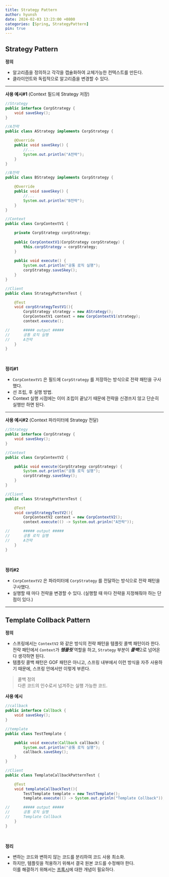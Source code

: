 ```yaml
---
title: Strategy Pattern
author: hyunsh
date: 2024-02-03 13:23:00 +0800
categories: [Spring, StrategyPattern]
pin: true
---
```


## Strategy Pattern


**정의**
- 알고리즘을 정의하고 각각을 캡슐화하여 교체가능한 컨텍스트를 만든다.
- 클라이언트와 독립적으로 알고리즘을 변경할 수 있다. 


---


**사용 예시#1** (Context 필드에 Strategy 저장)
```java
//Strategy
public interface CorpStrategy {
	void saveSkey();
}

//A전략
public class AStrategy implements CorpStrategy {

	@Override
	public void saveSkey() {
		//...
		System.out.println("A전략");
	}
}

//B전략
public class BStrategy implements CorpStrategy {

	@Override
	public void saveSkey() {
		//...
		System.out.println("B전략");
	}
}

//Context
public class CorpContextV1 {

	private CorpStrategy corpStrategy;
	
	public CorpContextV1(CorpStrategy corpStrategy) {
		this.corpStrategy = corpStrategy;		
	}
	
	public void execute() {
		System.out.println("공통 로직 실행");
		corpStrategy.saveSkey();
	}
}

//Client
public class StrategyPatternTest {

    @Test
    void corpStrategyTestV1(){
        CorpStrategy strategy = new AStrategy();
        CorpContextV1 context = new CorpContextV1(strategy);
        context.execute();

//      ##### output #####
//      공통 로직 실행
//      A전략
    }
}
``` 
  
<br/>

**정리#1**
- `CorpContextV1` 은 필드에 `CorpStrategy` 를 저장하는 방식으로 전략 패턴을 구사했다. 
- 선 조립, 후 실행 방법.
- Context 실행 시점에는 이미 조립이 끝났기 때문에 전략을 신경쓰지 않고 단순히 실행만 하면 된다.


---

**사용 예시#2** (Context 파라미터에 Strategy 전달)
```java
//Strategy
public interface CorpStrategy {
	void saveSkey();
}

//Context
public class CorpContextV2 {

	public void execute(CorpStrategy corpStrategy) {
		System.out.println("공통 로직 실행");
		corpStrategy.saveSkey();
	}
}

//Client
public class StrategyPatternTest {

    @Test
    void corpStrategyTestV2(){
        CorpContextV2 context = new CorpContextV2();
        context.execute(() -> System.out.prinln("A전략"));

//      ##### output #####
//      공통 로직 실행
//      A전략
    }
}
``` 
  
<br/>

**정리#2**
- `CorpContextV2` 은 파라미터에 `CorpStrategy` 를 전달하는 방식으로 전략 패턴을 구사했다. 
- 실행할 때 마다 전략을 변경할 수 있다. (실행할 때 마다 전략을 지정해줘야 하는 단점이 있다.)

---


## Template Collback Pattern    
 
**정의**
- 스프링에서는 `ContextV2` 와 같은 방식의 전략 패턴을 템플릿 콜백 패턴이라 한다. 전략 패턴에서 `Context`가 ***템플릿*** 역할을 하고, `Strategy` 부분이 ***콜백***으로 넘어온다 생각하면 된다.
- 템플릿 콜백 패턴은 GOF 패턴은 아니고, 스프링 내부에서 이런 방식을 자주 사용하기 때문에, 스프링 안에서만 이렇게 부른다.
> 콜백 정의   
> 다른 코드의 인수로서 넘겨주는 실행 가능한 코드.


**사용 예시**
```java
//callback
public interface Callback {
	void saveSkey();
}

//template
public class TestTemplate {

	public void execute(Callback callback) {
		System.out.println("공통 로직 실행");
		callback.saveSkey();
	}
}

//Client
public class TemplateCallbackPatternTest {

    @Test
    void templateCallbackTest(){
        TestTemplate template = new TestTemplate();
        template.execute(() -> System.out.prinln("Template Collback"));

//      ##### output #####
//      공통 로직 실행
//      Template Collback
    }
}
``` 
  
<br/>

**정리**
- 변하는 코드와 변하지 않는 코드를 분리하여 코드 사용 최소화.
- 하지만, 템플릿을 적용하기 위해서 결국 원본 코드를 수정해야 한다.    
  이를 해결하기 위해서는 [프록시]()에 대한 개념이 필요하다.

